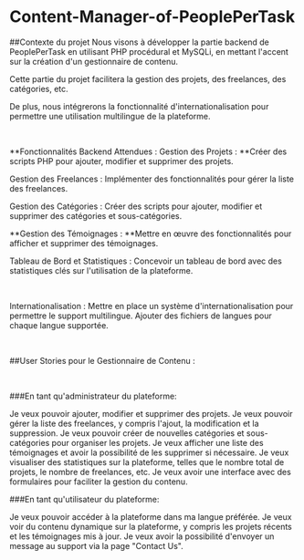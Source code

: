 # Content-Manager-of-PeoplePerTask

##Contexte du projet
Nous visons à développer la partie backend de PeoplePerTask en utilisant PHP procédural et MySQLi, en mettant l'accent sur la création d'un gestionnaire de contenu.

Cette partie du projet facilitera la gestion des projets, des freelances, des catégories, etc.

De plus, nous intégrerons la fonctionnalité d'internationalisation pour permettre une utilisation multilingue de la plateforme.

​

**Fonctionnalités Backend Attendues : Gestion des Projets : **Créer des scripts PHP pour ajouter, modifier et supprimer des projets.

Gestion des Freelances : Implémenter des fonctionnalités pour gérer la liste des freelances.

Gestion des Catégories : Créer des scripts pour ajouter, modifier et supprimer des catégories et sous-catégories.

**Gestion des Témoignages : **Mettre en œuvre des fonctionnalités pour afficher et supprimer des témoignages.

Tableau de Bord et Statistiques : Concevoir un tableau de bord avec des statistiques clés sur l'utilisation de la plateforme.

​

Internationalisation : Mettre en place un système d'internationalisation pour permettre le support multilingue. Ajouter des fichiers de langues pour chaque langue supportée.

​

##User Stories pour le Gestionnaire de Contenu :

​

###En tant qu'administrateur du plateforme:

Je veux pouvoir ajouter, modifier et supprimer des projets.
Je veux pouvoir gérer la liste des freelances, y compris l'ajout, la modification et la suppression.
Je veux pouvoir créer de nouvelles catégories et sous-catégories pour organiser les projets.
Je veux afficher une liste des témoignages et avoir la possibilité de les supprimer si nécessaire.
Je veux visualiser des statistiques sur la plateforme, telles que le nombre total de projets, le nombre de freelances, etc.
Je veux avoir une interface avec des formulaires pour faciliter la gestion du contenu.
​

###En tant qu'utilisateur du plateforme:

Je veux pouvoir accéder à la plateforme dans ma langue préférée.
Je veux voir du contenu dynamique sur la plateforme, y compris les projets récents et les témoignages mis à jour.
Je veux avoir la possibilité d'envoyer un message au support via la page "Contact Us".
​
